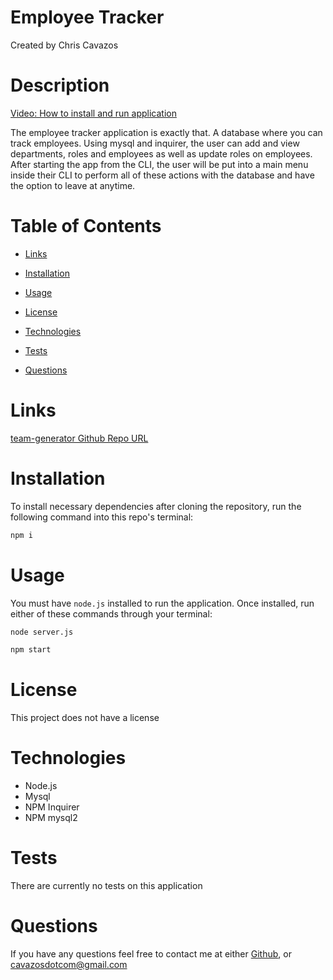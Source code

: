 # Employee Tracker
  Created by Chris Cavazos
  
  # Description
  
  [Video: How to install and run application]()

  The employee tracker application is exactly that. A database where you can track employees. Using mysql and inquirer, the user can add and view departments, roles and employees as well as update roles on employees. After starting the app from the CLI, the user will be put into a main menu inside their CLI to perform all of these actions with the database and have the option to leave at anytime.

  # Table of Contents
  
  * [Links](#links)

  * [Installation](#installation)
  
  * [Usage](#usage)
  
  * [License](#license)
  
  * [Technologies](#technologies)
  
  * [Tests](#tests)
  
  * [Questions](#questions)
  

# Links

[team-generator Github Repo URL](https://github.com/cavazosdotcom/employee-tracker)

  # Installation

  To install necessary dependencies after cloning the repository, run the following command into this repo's terminal:
  
  ```bash
  npm i
  ```

  # Usage

  You must have `node.js` installed to run the application. Once installed, run either of these commands through your terminal:

  ```md
  node server.js
  ```

  ```md
  npm start
  ```

  # License

  This project does not have a license


  # Technologies

  - Node.js
  - Mysql
  - NPM Inquirer
  - NPM mysql2

  # Tests

  There are currently no tests on this application

  # Questions
  If you have any questions feel free to contact me at either [Github](https://github.com/cavazosdotcom), or [cavazosdotcom@gmail.com](cavazosdotcom@gmail.com)  

